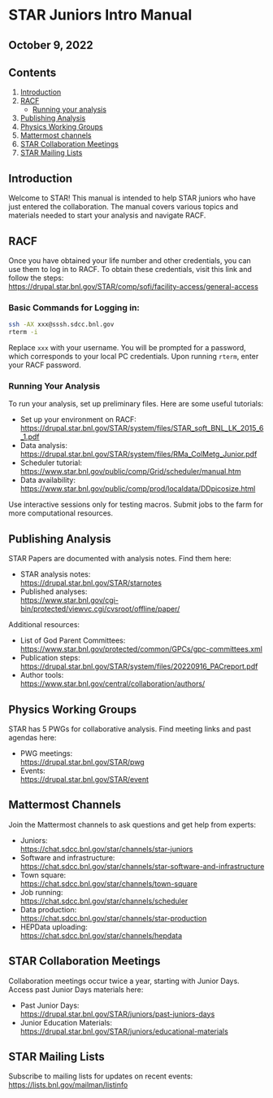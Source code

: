 # STAR Juniors Intro Manual

## October 9, 2022

## Contents
1. [Introduction](#introduction)
2. [RACF](#racf)
   - [Running your analysis](#running-your-analysis)
3. [Publishing Analysis](#publishing-analysis)
4. [Physics Working Groups](#physics-working-groups)
5. [Mattermost channels](#mattermost-channels)
6. [STAR Collaboration Meetings](#star-collaboration-meetings)
7. [STAR Mailing Lists](#star-mailing-lists)

## Introduction
Welcome to STAR! This manual is intended to help STAR juniors who have just entered the collaboration. The manual covers various topics and materials needed to start your analysis and navigate RACF.

## RACF
Once you have obtained your life number and other credentials, you can use them to log in to RACF. To obtain these credentials, visit this link and follow the steps:  
https://drupal.star.bnl.gov/STAR/comp/sofi/facility-access/general-access

### Basic Commands for Logging in:
```sh
ssh -AX xxx@sssh.sdcc.bnl.gov
rterm -i
```
Replace `xxx` with your username. You will be prompted for a password, which corresponds to your local PC credentials. Upon running `rterm`, enter your RACF password.

### Running Your Analysis
To run your analysis, set up preliminary files. Here are some useful tutorials:
- Set up your environment on RACF:  
  https://drupal.star.bnl.gov/STAR/system/files/STAR_soft_BNL_LK_2015_6_1.pdf
- Data analysis:  
  https://drupal.star.bnl.gov/STAR/system/files/RMa_ColMetg_Junior.pdf
- Scheduler tutorial:  
  https://www.star.bnl.gov/public/comp/Grid/scheduler/manual.htm
- Data availability:  
  https://www.star.bnl.gov/public/comp/prod/localdata/DDpicosize.html

Use interactive sessions only for testing macros. Submit jobs to the farm for more computational resources.

## Publishing Analysis
STAR Papers are documented with analysis notes. Find them here:
- STAR analysis notes:  
  https://drupal.star.bnl.gov/STAR/starnotes
- Published analyses:  
  https://www.star.bnl.gov/cgi-bin/protected/viewvc.cgi/cvsroot/offline/paper/

Additional resources:
- List of God Parent Committees:  
  https://www.star.bnl.gov/protected/common/GPCs/gpc-committees.xml
- Publication steps:  
  https://drupal.star.bnl.gov/STAR/system/files/20220916_PACreport.pdf
- Author tools:  
  https://www.star.bnl.gov/central/collaboration/authors/

## Physics Working Groups
STAR has 5 PWGs for collaborative analysis. Find meeting links and past agendas here:
- PWG meetings:  
  https://drupal.star.bnl.gov/STAR/pwg
- Events:  
  https://drupal.star.bnl.gov/STAR/event

## Mattermost Channels
Join the Mattermost channels to ask questions and get help from experts:
- Juniors:  
  https://chat.sdcc.bnl.gov/star/channels/star-juniors
- Software and infrastructure:  
  https://chat.sdcc.bnl.gov/star/channels/star-software-and-infrastructure
- Town square:  
  https://chat.sdcc.bnl.gov/star/channels/town-square
- Job running:  
  https://chat.sdcc.bnl.gov/star/channels/scheduler
- Data production:  
  https://chat.sdcc.bnl.gov/star/channels/star-production
- HEPData uploading:  
  https://chat.sdcc.bnl.gov/star/channels/hepdata

## STAR Collaboration Meetings
Collaboration meetings occur twice a year, starting with Junior Days. Access past Junior Days materials here:
- Past Junior Days:  
  https://drupal.star.bnl.gov/STAR/juniors/past-juniors-days
- Junior Education Materials:  
  https://drupal.star.bnl.gov/STAR/juniors/educational-materials

## STAR Mailing Lists
Subscribe to mailing lists for updates on recent events:  
https://lists.bnl.gov/mailman/listinfo

